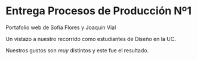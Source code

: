 # Entrega Procesos de Producción Nº1

Portafolio web de Sofía Flores y Joaquín Vial

Un vistazo a nuestro recorrido como estudiantes de Diseño en la UC.


Nuestros gustos son *muy* distintos y este fue el resultado. 
